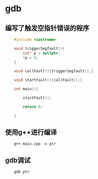 # gdb

## 编写了触发空指针错误的程序

```c++
    #include <iostream>

    void triggerSegfault(){
        int* p = nullptr;
        *p = 0;
    }

    void callFault(){triggerSegfault();}

    void startFault(){callFault();}

    int main(){

        startFault();

        return 0;

    }
```

## 使用g++进行编译

```shell
    g++ main.cpp -o ptr
```

## gdb调试

```shell
    gdb ptr
```

